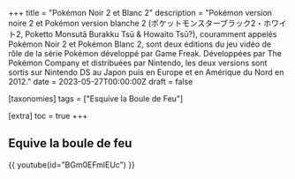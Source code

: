 +++
title = "Pokémon Noir 2 et Blanc 2"
description = "Pokémon version noire 2 et Pokémon version blanche 2 (ポケットモンスターブラック2・ホワイト2, Poketto Monsutā Burakku Tsū & Howaito Tsū?), couramment appelés Pokémon Noir 2 et Pokémon Blanc 2, sont deux éditions du jeu vidéo de rôle de la série Pokémon développé par Game Freak. Développées par The Pokémon Company et distribuées par Nintendo, les deux versions sont sortis sur Nintendo DS au Japon puis en Europe et en Amérique du Nord en 2012."
date = 2023-05-27T00:00:00Z
draft = false

[taxonomies]
tags = ["Esquive la Boule de Feu"]

[extra]
toc = true
+++

## Equive la boule de feu

{{ youtube(id="BGm0EFmlEUc") }}
